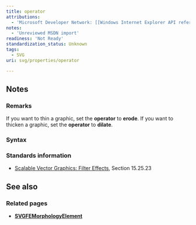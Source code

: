 ```yaml
---
title: operator
attributions:
  - 'Microsoft Developer Network: [[Windows Internet Explorer API reference](http://msdn.microsoft.com/en-us/library/ie/hh828809%28v=vs.85%29.aspx) Article]'
notes:
  - 'Unreviewed MSDN import'
readiness: 'Not Ready'
standardization_status: Unknown
tags:
  - SVG
uri: svg/properties/operator

---
```

## Notes

### Remarks

If you want to thin a graphic, set the **operator** to **erode**. If you want to thicken a graphic, set the **operator** to **dilate**.

### Syntax

### Standards information

-   [Scalable Vector Graphics: Filter Effects](http://go.microsoft.com/fwlink/p/?linkid=226062), Section 15.25.23

## See also

### Related pages

-   [**SVGFEMorphologyElement**](/svg/elements/feMorphology)
